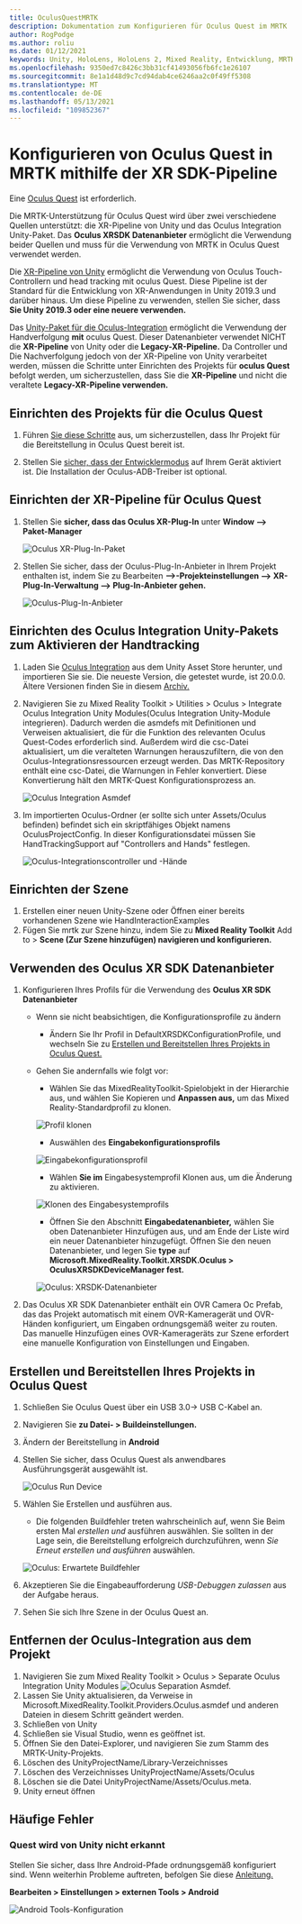 ```yaml
---
title: OculusQuestMRTK
description: Dokumentation zum Konfigurieren für Oculus Quest im MRTK
author: RogPodge
ms.author: roliu
ms.date: 01/12/2021
keywords: Unity, HoloLens, HoloLens 2, Mixed Reality, Entwicklung, MRTK, Oculus Quest,
ms.openlocfilehash: 9350ed7c8426c3bb31cf41493056fb6fc1e26107
ms.sourcegitcommit: 8e1a1d48d9c7cd94dab4ce6246aa2c0f49ff5308
ms.translationtype: MT
ms.contentlocale: de-DE
ms.lasthandoff: 05/13/2021
ms.locfileid: "109852367"
---
```

# <a name="how-to-configure-oculus-quest-in-mrtk-using-the-xr-sdk-pipeline"></a>Konfigurieren von Oculus Quest in MRTK mithilfe der XR SDK-Pipeline

Eine [Oculus Quest](https://www.oculus.com/quest/) ist erforderlich.

Die MRTK-Unterstützung für Oculus Quest wird über zwei verschiedene Quellen unterstützt: die XR-Pipeline von Unity und das Oculus Integration Unity-Paket. Das **Oculus XRSDK Datenanbieter** ermöglicht die Verwendung beider Quellen und muss für die Verwendung von MRTK in Oculus Quest verwendet werden.

Die [XR-Pipeline von Unity](https://docs.unity3d.com/Manual/XR.html) ermöglicht die Verwendung von Oculus Touch-Controllern und head tracking mit oculus Quest.
Diese Pipeline ist der Standard für die Entwicklung von XR-Anwendungen in Unity 2019.3 und darüber hinaus. Um diese Pipeline zu verwenden, stellen Sie sicher, dass **Sie Unity 2019.3 oder eine neuere verwenden.**

Das [Unity-Paket für die Oculus-Integration](https://assetstore.unity.com/packages/tools/integration/oculus-integration-82022) ermöglicht die Verwendung der Handverfolgung **mit** oculus Quest.
Dieser Datenanbieter  verwendet NICHT die **XR-Pipeline** von Unity oder die **Legacy-XR-Pipeline.** Da Controller und Die Nachverfolgung jedoch von der XR-Pipeline von Unity verarbeitet werden, müssen die Schritte unter Einrichten des Projekts für **oculus Quest** befolgt werden, um sicherzustellen, dass Sie die **XR-Pipeline** und nicht die veraltete **Legacy-XR-Pipeline verwenden.**

## <a name="setting-up-project-for-the-oculus-quest"></a>Einrichten des Projekts für die Oculus Quest

1. Führen [Sie diese Schritte](https://developer.oculus.com/documentation/unity/book-unity-gsg/) aus, um sicherzustellen, dass Ihr Projekt für die Bereitstellung in Oculus Quest bereit ist.

1. Stellen Sie [sicher, dass der Entwicklermodus](https://developer.oculus.com/documentation/native/android/mobile-device-setup/) auf Ihrem Gerät aktiviert ist. Die Installation der Oculus-ADB-Treiber ist optional.

## <a name="setting-up-the-xr-pipeline-for-oculus-quest"></a>Einrichten der XR-Pipeline für Oculus Quest

1. Stellen Sie **sicher, dass das Oculus XR-Plug-In** unter **Window --> Paket-Manager**

    ![Oculus XR-Plug-In-Paket](../images/cross-platform/oculus-quest/OculusXRPluginPackage.png)

1. Stellen Sie sicher, dass der Oculus-Plug-In-Anbieter in Ihrem Projekt enthalten ist, indem Sie zu Bearbeiten **-->-Projekteinstellungen --> XR-Plug-In-Verwaltung --> Plug-In-Anbieter gehen.**

    ![Oculus-Plug-In-Anbieter](../images/cross-platform/oculus-quest/OculusPluginProvider.png)

## <a name="setting-up-the-oculus-integration-unity-package-to-enable-handtracking"></a>Einrichten des Oculus Integration Unity-Pakets zum Aktivieren der Handtracking

1. Laden Sie [Oculus Integration](https://assetstore.unity.com/packages/tools/integration/oculus-integration-82022) aus dem Unity Asset Store herunter, und importieren Sie sie. Die neueste Version, die getestet wurde, ist 20.0.0. Ältere Versionen finden Sie in diesem [Archiv.](https://developer.oculus.com/downloads/package/unity-integration-archive/)

1. Navigieren Sie zu Mixed Reality Toolkit > Utilities > Oculus > Integrate Oculus Integration Unity Modules(Oculus Integration Unity-Module integrieren). Dadurch werden die asmdefs mit Definitionen und Verweisen aktualisiert, die für die Funktion des relevanten Oculus Quest-Codes erforderlich sind. Außerdem wird die csc-Datei aktualisiert, um die veralteten Warnungen herauszufiltern, die von den Oculus-Integrationsressourcen erzeugt werden. Das MRTK-Repository enthält eine csc-Datei, die Warnungen in Fehler konvertiert. Diese Konvertierung hält den MRTK-Quest Konfigurationsprozess an.

    ![Oculus Integration Asmdef](../images/cross-platform/oculus-quest/OculusIntegrationAsmdef.png)

1. Im importierten Oculus-Ordner (er sollte sich unter Assets/Oculus befinden) befindet sich ein skriptfähiges Objekt namens OculusProjectConfig. In dieser Konfigurationsdatei müssen Sie HandTrackingSupport auf "Controllers and Hands" festlegen.

    ![Oculus-Integrationscontroller und -Hände](../images/cross-platform/oculus-quest/OculusIntegrationControllerAndHands.png)

## <a name="setting-up-the-scene"></a>Einrichten der Szene

1. Erstellen einer neuen Unity-Szene oder Öffnen einer bereits vorhandenen Szene wie HandInteractionExamples
1. Fügen Sie mrtk zur Szene hinzu, indem Sie zu **Mixed Reality Toolkit** Add to  >  **Scene (Zur Szene hinzufügen) navigieren und konfigurieren.**

## <a name="using-the-oculus-xr-sdk-data-provider"></a>Verwenden des Oculus XR SDK Datenanbieter

1. Konfigurieren Ihres Profils für die Verwendung des **Oculus XR SDK Datenanbieter**
    - Wenn sie nicht beabsichtigen, die Konfigurationsprofile zu ändern
        - Ändern Sie Ihr Profil in DefaultXRSDKConfigurationProfile, und wechseln Sie zu [Erstellen und Bereitstellen Ihres Projekts in Oculus Quest.](oculus-quest-mrtk.md#build-and-deploy-your-project-to-oculus-quest)

    - Gehen Sie andernfalls wie folgt vor:
        - Wählen Sie das MixedRealityToolkit-Spielobjekt in der Hierarchie aus, und wählen Sie Kopieren und **Anpassen aus,** um das Mixed Reality-Standardprofil zu klonen.

        ![Profil klonen](../images/cross-platform/CloneProfile.png)

        - Auswählen des **Eingabekonfigurationsprofils**

        ![Eingabekonfigurationsprofil](../images/cross-platform/InputConfigurationProfile.png)

        - Wählen **Sie im** Eingabesystemprofil Klonen aus, um die Änderung zu aktivieren.

        ![Klonen des Eingabesystemprofils](../images/cross-platform/CloneInputSystemProfile.png)

        - Öffnen Sie den Abschnitt  **Eingabedatenanbieter,** wählen Sie oben Datenanbieter Hinzufügen aus, und am Ende der Liste wird ein neuer Datenanbieter hinzugefügt.  Öffnen Sie den neuen Datenanbieter, und legen Sie **type** auf **Microsoft.MixedReality.Toolkit.XRSDK.Oculus > OculusXRSDKDeviceManager fest.**

        ![Oculus: XRSDK-Datenanbieter](../images/cross-platform/oculus-quest/OculusAddDataXRSDKProvider.png)

1. Das Oculus XR SDK Datenanbieter enthält ein OVR Camera Oc Prefab, das das Projekt automatisch mit einem OVR-Kameragerät und OVR-Händen konfiguriert, um Eingaben ordnungsgemäß weiter zu routen. Das manuelle Hinzufügen eines OVR-Kamerageräts zur Szene erfordert eine manuelle Konfiguration von Einstellungen und Eingaben.

## <a name="build-and-deploy-your-project-to-oculus-quest"></a>Erstellen und Bereitstellen Ihres Projekts in Oculus Quest

1. Schließen Sie Oculus Quest über ein USB 3.0-> USB C-Kabel an.
1. Navigieren Sie **zu Datei- > Buildeinstellungen.**
1. Ändern der Bereitstellung in **Android**
1. Stellen Sie sicher, dass Oculus Quest als anwendbares Ausführungsgerät ausgewählt ist.

    ![Oculus Run Device](../images/cross-platform/oculus-quest/OculusRunDevice.png)

1. Wählen Sie Erstellen und ausführen aus.
    - Die folgenden Buildfehler treten wahrscheinlich auf, wenn Sie Beim ersten Mal *erstellen und* ausführen auswählen. Sie sollten in der Lage sein, die Bereitstellung erfolgreich durchzuführen, wenn *Sie Erneut erstellen und ausführen* auswählen.

    ![Oculus: Erwartete Buildfehler](../images/cross-platform/oculus-quest/OculusExpectedBuildErrors.png)

1. Akzeptieren Sie die Eingabeaufforderung _USB-Debuggen zulassen_ aus der Aufgabe heraus.
1. Sehen Sie sich Ihre Szene in der Oculus Quest an.

## <a name="removing-oculus-integration-from-the-project"></a>Entfernen der Oculus-Integration aus dem Projekt

1. Navigieren Sie zum Mixed Reality Toolkit > Oculus > Separate Oculus Integration Unity Modules  ![ Oculus Separation Asmdef.](../images/cross-platform/oculus-quest/OculusSeparationAsmdef.png)
1. Lassen Sie Unity aktualisieren, da Verweise in Microsoft.MixedReality.Toolkit.Providers.Oculus.asmdef und anderen Dateien in diesem Schritt geändert werden.
1. Schließen von Unity
1. Schließen sie Visual Studio, wenn es geöffnet ist.
1. Öffnen Sie den Datei-Explorer, und navigieren Sie zum Stamm des MRTK-Unity-Projekts.
1. Löschen des UnityProjectName/Library-Verzeichnisses
1. Löschen des Verzeichnisses UnityProjectName/Assets/Oculus
1. Löschen sie die Datei UnityProjectName/Assets/Oculus.meta.
1. Unity erneut öffnen

## <a name="common-errors"></a>Häufige Fehler

### <a name="quest-not-recognized-by-unity"></a>Quest wird von Unity nicht erkannt

Stellen Sie sicher, dass Ihre Android-Pfade ordnungsgemäß konfiguriert sind. Wenn weiterhin Probleme auftreten, befolgen Sie diese [Anleitung.](https://developer.oculus.com/documentation/unity/book-unity-gsg/#install-android-tools)

**Bearbeiten > Einstellungen > externen Tools > Android**

![Android Tools-Konfiguration](../images/cross-platform/oculus-quest/AndroidToolsConfig.png)
